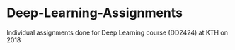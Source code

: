 # Deep-Learning-Assignments
Individual assignments done for Deep Learning course (DD2424) at KTH on 2018
